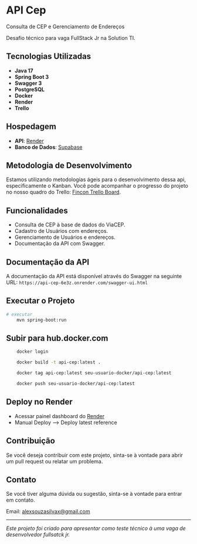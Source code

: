 # API Cep 
Consulta de CEP e Gerenciamento de Endereços

Desafio técnico para vaga FullStack Jr na Solution TI.

## Tecnologias Utilizadas

- **Java 17**
- **Spring Boot 3**
- **Swagger 3**
- **PostgreSQL**
- **Docker**
- **Render**
- **Trello**

## Hospedagem

- **API**: [Render](https://api-cep-6e3z.onrender.com)
- **Banco de Dados**: [Supabase](https://supabase.com/)

## Metodologia de Desenvolvimento

Estamos utilizando metodologias ágeis para o desenvolvimento dessa api, especificamente o Kanban. Você pode acompanhar o progresso do projeto no nosso quadro do Trello: [Fincon Trello Board](https://trello.com/b/3O8SKX6c/solution).

## Funcionalidades

- Consulta de CEP à base de dados do ViaCEP.
- Cadastro de Usuários com endereços.
- Gerenciamento de Usuários e endereços.
- Documentação da API com Swagger.

## Documentação da API

A documentação da API está disponível através do Swagger na seguinte URL: `https://api-cep-6e3z.onrender.com/swagger-ui.html`

## Executar o Projeto


```bash
# executar
    mvn spring-boot:run
```

## Subir para hub.docker.com

```bash
    docker login
```

```bash
    docker build -t api-cep:latest .
```

```bash
    docker tag api-cep:latest seu-usuario-docker/api-cep:latest
```

```bash
    docker push seu-usuario-docker/api-cep:latest
```

## Deploy no Render

 - Acessar painel dashboard do [Render](https://dashboard.render.com/web/srv-ctvjpulds78s73emk8gg/logs) 
 - Manual Deploy --> Deploy latest reference

## Contribuição

Se você deseja contribuir com este projeto, sinta-se à vontade para abrir um pull request ou relatar um problema.

## Contato

Se você tiver alguma dúvida ou sugestão, sinta-se à vontade para entrar em contato.

Email: alexsouzasilvax@gmail.com

---

_Este projeto foi criado para apresentar como teste técnico à uma vaga de desenvolvedor fullsatck jr._